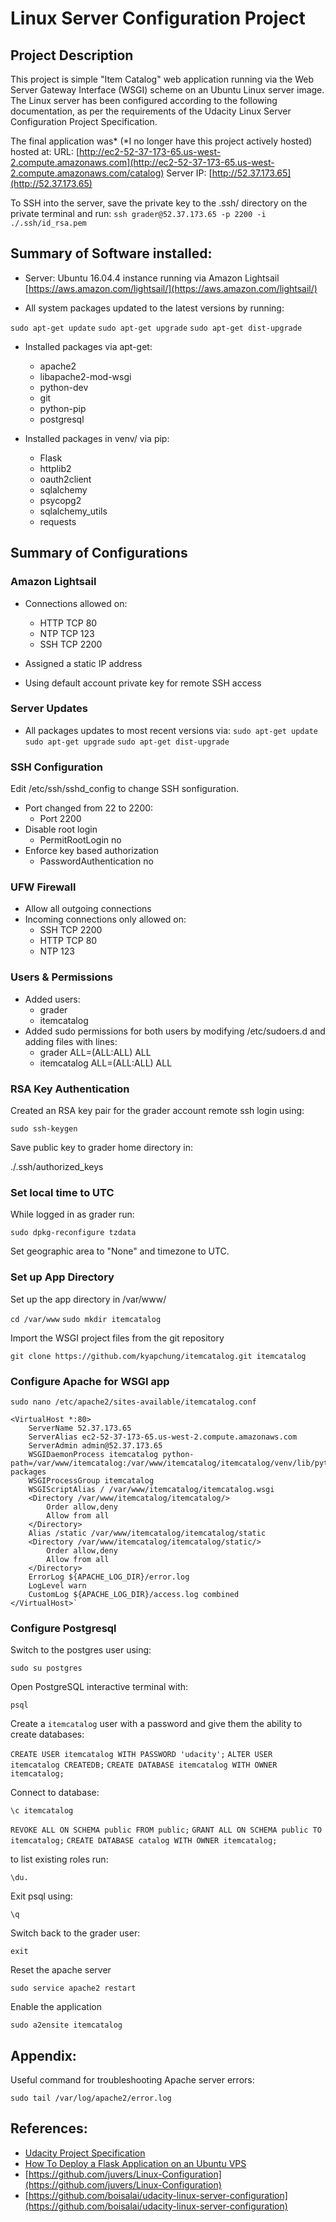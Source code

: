 # Linux Server Configuration Project

## Project Description

This project is simple "Item Catalog" web application running via the Web Server Gateway Interface (WSGI) scheme on an Ubuntu Linux server image. The Linux server has been configured according to the following documentation, as per the requirements of the Udacity Linux Server Configuration Project Specification.

The final application was* (*I no longer have this project actively hosted) hosted at: 
URL: [http://ec2-52-37-173-65.us-west-2.compute.amazonaws.com](http://ec2-52-37-173-65.us-west-2.compute.amazonaws.com/catalog)
Server IP: [http://52.37.173.65](http://52.37.173.65)

To SSH into the server, save the private key to the .ssh/ directory on the private terminal and run:
`ssh grader@52.37.173.65 -p 2200 -i ./.ssh/id_rsa.pem`

## Summary of Software installed:

- Server: Ubuntu 16.04.4 instance running via Amazon Lightsail [https://aws.amazon.com/lightsail/](https://aws.amazon.com/lightsail/)

- All system packages updated to the latest versions by running:

`sudo apt-get update`
`sudo apt-get upgrade`
`sudo apt-get dist-upgrade`

- Installed packages via apt-get:
    - apache2
    - libapache2-mod-wsgi 
    - python-dev
    - git
    - python-pip
    - postgresql

- Installed packages in venv/ via pip:
    - Flask
    - httplib2 
    - oauth2client
    - sqlalchemy
    - psycopg2
    - sqlalchemy_utils
    - requests

## Summary of Configurations

### Amazon Lightsail

- Connections allowed on:
    - HTTP TCP 80
    - NTP TCP 123
    - SSH TCP 2200

- Assigned a static IP address
- Using default account private key for remote SSH access

### Server Updates
- All packages updates to most recent versions via:
`sudo apt-get update`
`sudo apt-get upgrade`
`sudo apt-get dist-upgrade`

### SSH Configuration

Edit /etc/ssh/sshd_config to change SSH sonfiguration.

- Port changed from 22 to 2200:
    - Port 2200
- Disable root login
    - PermitRootLogin no
- Enforce key based authorization
    - PasswordAuthentication no

### UFW Firewall

- Allow all outgoing connections
- Incoming connections only allowed on:
    - SSH TCP 2200
    - HTTP TCP 80
    - NTP 123

### Users & Permissions
- Added users:
    - grader
    - itemcatalog
- Added sudo permissions for both users by modifying /etc/sudoers.d and adding files with lines:
    - grader ALL=(ALL:ALL) ALL
    - itemcatalog ALL=(ALL:ALL) ALL

### RSA Key Authentication

Created an RSA key pair for the grader account remote ssh login using:

`sudo ssh-keygen`

Save public key to grader home directory in:

./.ssh/authorized_keys

### Set local time to UTC

While logged in as grader run:

`sudo dpkg-reconfigure tzdata`

Set geographic area to "None" and timezone to UTC.

### Set up App Directory

Set up the app directory in /var/www/

`cd /var/www`
`sudo mkdir itemcatalog`

Import the WSGI project files from the git repository

`git clone https://github.com/kyapchung/itemcatalog.git itemcatalog` 

### Configure Apache for WSGI app

`sudo nano /etc/apache2/sites-available/itemcatalog.conf`

    <VirtualHost *:80>
        ServerName 52.37.173.65
        ServerAlias ec2-52-37-173-65.us-west-2.compute.amazonaws.com
        ServerAdmin admin@52.37.173.65
        WSGIDaemonProcess itemcatalog python-path=/var/www/itemcatalog:/var/www/itemcatalog/itemcatalog/venv/lib/python2.7/site-packages
        WSGIProcessGroup itemcatalog
        WSGIScriptAlias / /var/www/itemcatalog/itemcatalog.wsgi
        <Directory /var/www/itemcatalog/itemcatalog/>
            Order allow,deny
            Allow from all
        </Directory>
        Alias /static /var/www/itemcatalog/itemcatalog/static
        <Directory /var/www/itemcatalog/itemcatalog/static/>
            Order allow,deny
            Allow from all
        </Directory>
        ErrorLog ${APACHE_LOG_DIR}/error.log
        LogLevel warn
        CustomLog ${APACHE_LOG_DIR}/access.log combined
    </VirtualHost>`

### Configure Postgresql

Switch to the postgres user using:

`sudo su postgres`

Open PostgreSQL interactive terminal with:

`psql`

Create a `itemcatalog` user with a password and give them the ability to create databases:

`CREATE USER itemcatalog WITH PASSWORD 'udacity';`
`ALTER USER itemcatalog CREATEDB;`
`CREATE DATABASE itemcatalog WITH OWNER itemcatalog;`

Connect to database:

 `\c itemcatalog`

`REVOKE ALL ON SCHEMA public FROM public;`
`GRANT ALL ON SCHEMA public TO itemcatalog;`
`CREATE DATABASE catalog WITH OWNER itemcatalog;`

to list existing roles run:

`\du.`

Exit psql using:

`\q`

Switch back to the grader user: 

`exit`

Reset the apache server

`sudo service apache2 restart`

Enable the application

`sudo a2ensite itemcatalog`

## Appendix:

Useful command for troubleshooting Apache server errors:

`sudo tail /var/log/apache2/error.log`

## References:

- [Udacity Project Specification](https://review.udacity.com/#!/rubrics/2007/view)
- [How To Deploy a Flask Application on an Ubuntu VPS](https://www.digitalocean.com/community/tutorials/how-to-deploy-a-flask-application-on-an-ubuntu-vps)
- [https://github.com/juvers/Linux-Configuration](https://github.com/juvers/Linux-Configuration)
- [https://github.com/boisalai/udacity-linux-server-configuration](https://github.com/boisalai/udacity-linux-server-configuration)
